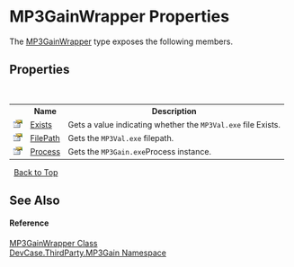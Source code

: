 # MP3GainWrapper Properties
 

The <a href="T_DevCase_ThirdParty_MP3Gain_MP3GainWrapper">MP3GainWrapper</a> type exposes the following members.


## Properties
&nbsp;<table><tr><th></th><th>Name</th><th>Description</th></tr><tr><td>![Public property](media/pubproperty.gif "Public property")</td><td><a href="P_DevCase_ThirdParty_MP3Gain_MP3GainWrapper_Exists">Exists</a></td><td>
Gets a value indicating whether the `MP3Val.exe` file Exists.</td></tr><tr><td>![Public property](media/pubproperty.gif "Public property")</td><td><a href="P_DevCase_ThirdParty_MP3Gain_MP3GainWrapper_FilePath">FilePath</a></td><td>
Gets the `MP3Val.exe` filepath.</td></tr><tr><td>![Public property](media/pubproperty.gif "Public property")</td><td><a href="P_DevCase_ThirdParty_MP3Gain_MP3GainWrapper_Process">Process</a></td><td>
Gets the `MP3Gain.exe`Process instance.</td></tr></table>&nbsp;
<a href="#mp3gainwrapper-properties">Back to Top</a>

## See Also


#### Reference
<a href="T_DevCase_ThirdParty_MP3Gain_MP3GainWrapper">MP3GainWrapper Class</a><br /><a href="N_DevCase_ThirdParty_MP3Gain">DevCase.ThirdParty.MP3Gain Namespace</a><br />